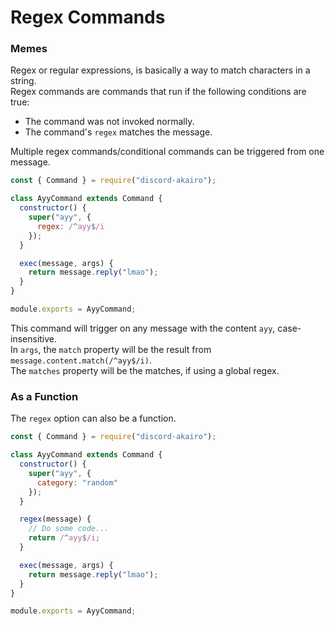 # Regex Commands

### Memes

Regex or regular expressions, is basically a way to match characters in a string.  
Regex commands are commands that run if the following conditions are true:

- The command was not invoked normally.
- The command's `regex` matches the message.

Multiple regex commands/conditional commands can be triggered from one message.

```js
const { Command } = require("discord-akairo");

class AyyCommand extends Command {
  constructor() {
    super("ayy", {
      regex: /^ayy$/i
    });
  }

  exec(message, args) {
    return message.reply("lmao");
  }
}

module.exports = AyyCommand;
```

This command will trigger on any message with the content `ayy`, case-insensitive.  
In `args`, the `match` property will be the result from `message.content.match(/^ayy$/i)`.  
The `matches` property will be the matches, if using a global regex.

### As a Function

The `regex` option can also be a function.

```js
const { Command } = require("discord-akairo");

class AyyCommand extends Command {
  constructor() {
    super("ayy", {
      category: "random"
    });
  }

  regex(message) {
    // Do some code...
    return /^ayy$/i;
  }

  exec(message, args) {
    return message.reply("lmao");
  }
}

module.exports = AyyCommand;
```
